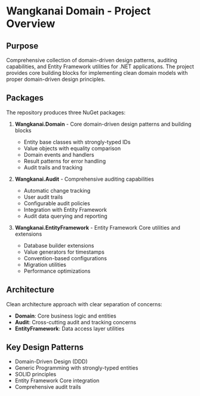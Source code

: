 # Wangkanai Domain - Project Overview

## Purpose

Comprehensive collection of domain-driven design patterns, auditing capabilities, and Entity Framework utilities for .NET
applications. The project provides core building blocks for implementing clean
domain models with proper domain-driven design principles.

## Packages

The repository produces three NuGet packages:

1. **Wangkanai.Domain** - Core domain-driven design patterns and building blocks
   - Entity base classes with strongly-typed IDs
   - Value objects with equality comparison
   - Domain events and handlers
   - Result patterns for error handling
   - Audit trails and tracking

2. **Wangkanai.Audit** - Comprehensive auditing capabilities
   - Automatic change tracking
   - User audit trails
   - Configurable audit policies
   - Integration with Entity Framework
   - Audit data querying and reporting

3. **Wangkanai.EntityFramework** - Entity Framework Core utilities and extensions
   - Database builder extensions
   - Value generators for timestamps
   - Convention-based configurations
   - Migration utilities
   - Performance optimizations

## Architecture

Clean architecture approach with clear separation of concerns:

- **Domain**: Core business logic and entities
- **Audit**: Cross-cutting audit and tracking concerns
- **EntityFramework**: Data access layer utilities

## Key Design Patterns

- Domain-Driven Design (DDD)
- Generic Programming with strongly-typed entities
- SOLID principles
- Entity Framework Core integration
- Comprehensive audit trails